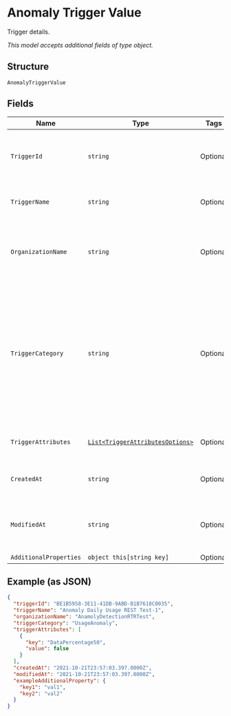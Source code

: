 
# Anomaly Trigger Value

Trigger details.

*This model accepts additional fields of type object.*

## Structure

`AnomalyTriggerValue`

## Fields

| Name | Type | Tags | Description |
|  --- | --- | --- | --- |
| `TriggerId` | `string` | Optional | The system assigned name of the trigger being updated. |
| `TriggerName` | `string` | Optional | The user defined name of the trigger. |
| `OrganizationName` | `string` | Optional | The user assigned name of the organization associated with the trigger. |
| `TriggerCategory` | `string` | Optional | This is the value to use in the request body to detect anomalous behaivior. The values in this table will only be relevant when this parameter is set to this value. |
| `TriggerAttributes` | [`List<TriggerAttributesOptions>`](../../doc/models/containers/trigger-attributes-options.md) | Optional | Additional details and keys for the trigger. |
| `CreatedAt` | `string` | Optional | Timestamp for whe the trigger was created. |
| `ModifiedAt` | `string` | Optional | Timestamp for the most recent time the trigger was modified. |
| `AdditionalProperties` | `object this[string key]` | Optional | - |

## Example (as JSON)

```json
{
  "triggerId": "BE1B5958-3E11-41DB-9ABD-B1B7618C0035",
  "triggerName": "Anomaly Daily Usage REST Test-1",
  "organizationName": "AnamolyDetectionRTRTest",
  "triggerCategory": "UsageAnomaly",
  "triggerAttributes": [
    {
      "key": "DataPercentage50",
      "value": false
    }
  ],
  "createdAt": "2021-10-21T23:57:03.397.0000Z",
  "modifiedAt": "2021-10-21T23:57:03.397.0000Z",
  "exampleAdditionalProperty": {
    "key1": "val1",
    "key2": "val2"
  }
}
```

